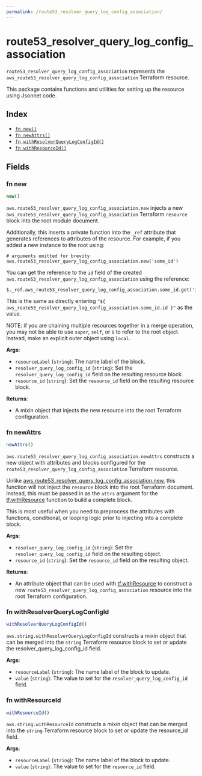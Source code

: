 ```yaml
---
permalink: /route53_resolver_query_log_config_association/
---
```


# route53_resolver_query_log_config_association

`route53_resolver_query_log_config_association` represents the `aws_route53_resolver_query_log_config_association` Terraform resource.



This package contains functions and utilities for setting up the resource using Jsonnet code.


## Index

* [`fn new()`](#fn-new)
* [`fn newAttrs()`](#fn-newattrs)
* [`fn withResolverQueryLogConfigId()`](#fn-withresolverquerylogconfigid)
* [`fn withResourceId()`](#fn-withresourceid)

## Fields

### fn new

```ts
new()
```


`aws.route53_resolver_query_log_config_association.new` injects a new `aws_route53_resolver_query_log_config_association` Terraform `resource`
block into the root module document.

Additionally, this inserts a private function into the `_ref` attribute that generates references to attributes of the
resource. For example, if you added a new instance to the root using:

    # arguments omitted for brevity
    aws.route53_resolver_query_log_config_association.new('some_id')

You can get the reference to the `id` field of the created `aws.route53_resolver_query_log_config_association` using the reference:

    $._ref.aws_route53_resolver_query_log_config_association.some_id.get('id')

This is the same as directly entering `"${ aws_route53_resolver_query_log_config_association.some_id.id }"` as the value.

NOTE: if you are chaining multiple resources together in a merge operation, you may not be able to use `super`, `self`,
or `$` to refer to the root object. Instead, make an explicit outer object using `local`.

**Args**:
  - `resourceLabel` (`string`): The name label of the block.
  - `resolver_query_log_config_id` (`string`): Set the `resolver_query_log_config_id` field on the resulting resource block.
  - `resource_id` (`string`): Set the `resource_id` field on the resulting resource block.

**Returns**:
- A mixin object that injects the new resource into the root Terraform configuration.


### fn newAttrs

```ts
newAttrs()
```


`aws.route53_resolver_query_log_config_association.newAttrs` constructs a new object with attributes and blocks configured for the `route53_resolver_query_log_config_association`
Terraform resource.

Unlike [aws.route53_resolver_query_log_config_association.new](#fn-new), this function will not inject the `resource`
block into the root Terraform document. Instead, this must be passed in as the `attrs` argument for the
[tf.withResource](https://github.com/tf-libsonnet/core/tree/main/docs#fn-withresource) function to build a complete block.

This is most useful when you need to preprocess the attributes with functions, conditional, or looping logic prior to
injecting into a complete block.

**Args**:
  - `resolver_query_log_config_id` (`string`): Set the `resolver_query_log_config_id` field on the resulting object.
  - `resource_id` (`string`): Set the `resource_id` field on the resulting object.

**Returns**:
  - An attribute object that can be used with [tf.withResource](https://github.com/tf-libsonnet/core/tree/main/docs#fn-withresource) to construct a new `route53_resolver_query_log_config_association` resource into the root Terraform configuration.


### fn withResolverQueryLogConfigId

```ts
withResolverQueryLogConfigId()
```

`aws.string.withResolverQueryLogConfigId` constructs a mixin object that can be merged into the `string`
Terraform resource block to set or update the resolver_query_log_config_id field.



**Args**:
  - `resourceLabel` (`string`): The name label of the block to update.
  - `value` (`string`): The value to set for the `resolver_query_log_config_id` field.


### fn withResourceId

```ts
withResourceId()
```

`aws.string.withResourceId` constructs a mixin object that can be merged into the `string`
Terraform resource block to set or update the resource_id field.



**Args**:
  - `resourceLabel` (`string`): The name label of the block to update.
  - `value` (`string`): The value to set for the `resource_id` field.
